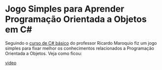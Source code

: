 # Jogo Simples para Aprender Programação Orientada a Objetos em C#

Seguindo o [curso de C# básico](https://www.youtube.com/watch?v=sflHrKPxFGk&list=PL0YuSuacUEWsHR_a22z31bvA2heh7iUgr) do professor Ricardo Maroquio fiz um jogo simples para fixar melhor os conhecimentos relacionados a Programação Orientada a Objetos. Veja como ficou:

[video]()

